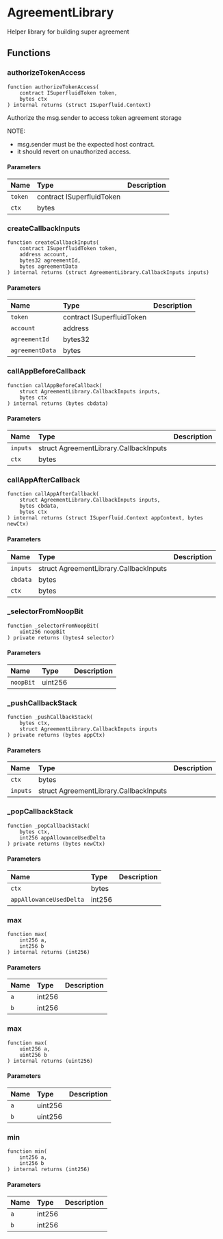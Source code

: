 # AgreementLibrary

Helper library for building super agreement

## Functions

### authorizeTokenAccess

```solidity
function authorizeTokenAccess(
    contract ISuperfluidToken token,
    bytes ctx
) internal returns (struct ISuperfluid.Context)
```

Authorize the msg.sender to access token agreement storage

NOTE:
- msg.sender must be the expected host contract.
- it should revert on unauthorized access.

#### Parameters

| Name | Type | Description |
| :--- | :--- | :---------- |
| `token` | contract ISuperfluidToken |  |
| `ctx` | bytes |  |

### createCallbackInputs

```solidity
function createCallbackInputs(
    contract ISuperfluidToken token,
    address account,
    bytes32 agreementId,
    bytes agreementData
) internal returns (struct AgreementLibrary.CallbackInputs inputs)
```

#### Parameters

| Name | Type | Description |
| :--- | :--- | :---------- |
| `token` | contract ISuperfluidToken |  |
| `account` | address |  |
| `agreementId` | bytes32 |  |
| `agreementData` | bytes |  |

### callAppBeforeCallback

```solidity
function callAppBeforeCallback(
    struct AgreementLibrary.CallbackInputs inputs,
    bytes ctx
) internal returns (bytes cbdata)
```

#### Parameters

| Name | Type | Description |
| :--- | :--- | :---------- |
| `inputs` | struct AgreementLibrary.CallbackInputs |  |
| `ctx` | bytes |  |

### callAppAfterCallback

```solidity
function callAppAfterCallback(
    struct AgreementLibrary.CallbackInputs inputs,
    bytes cbdata,
    bytes ctx
) internal returns (struct ISuperfluid.Context appContext, bytes newCtx)
```

#### Parameters

| Name | Type | Description |
| :--- | :--- | :---------- |
| `inputs` | struct AgreementLibrary.CallbackInputs |  |
| `cbdata` | bytes |  |
| `ctx` | bytes |  |

### _selectorFromNoopBit

```solidity
function _selectorFromNoopBit(
    uint256 noopBit
) private returns (bytes4 selector)
```

#### Parameters

| Name | Type | Description |
| :--- | :--- | :---------- |
| `noopBit` | uint256 |  |

### _pushCallbackStack

```solidity
function _pushCallbackStack(
    bytes ctx,
    struct AgreementLibrary.CallbackInputs inputs
) private returns (bytes appCtx)
```

#### Parameters

| Name | Type | Description |
| :--- | :--- | :---------- |
| `ctx` | bytes |  |
| `inputs` | struct AgreementLibrary.CallbackInputs |  |

### _popCallbackStack

```solidity
function _popCallbackStack(
    bytes ctx,
    int256 appAllowanceUsedDelta
) private returns (bytes newCtx)
```

#### Parameters

| Name | Type | Description |
| :--- | :--- | :---------- |
| `ctx` | bytes |  |
| `appAllowanceUsedDelta` | int256 |  |

### max

```solidity
function max(
    int256 a,
    int256 b
) internal returns (int256)
```

#### Parameters

| Name | Type | Description |
| :--- | :--- | :---------- |
| `a` | int256 |  |
| `b` | int256 |  |

### max

```solidity
function max(
    uint256 a,
    uint256 b
) internal returns (uint256)
```

#### Parameters

| Name | Type | Description |
| :--- | :--- | :---------- |
| `a` | uint256 |  |
| `b` | uint256 |  |

### min

```solidity
function min(
    int256 a,
    int256 b
) internal returns (int256)
```

#### Parameters

| Name | Type | Description |
| :--- | :--- | :---------- |
| `a` | int256 |  |
| `b` | int256 |  |

